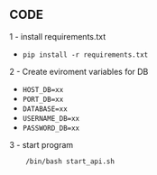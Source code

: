 
CODE
---
1 - install requirements.txt
-  `pip install -r requirements.txt`

2 - Create eviroment variables for DB

- `HOST_DB=xx`
- `PORT_DB=xx`
- `DATABASE=xx`
- `USERNAME_DB=xx`
- `PASSWORD_DB=xx`

3 - start program 

        /bin/bash start_api.sh

